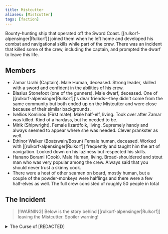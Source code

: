```yaml
---
title: Mistcutter
aliases: [Mistcutter]
tags: [faction]
---
```

Bounty-hunting ship that operated off the Sword Coast. [[rulkorf-alpensinger|Rulkorf]] joined them when he left home and developed his combat and navigational skills while part of the crew. There was an incident that killed some of the crew, including the captain, and prompted the dwarf to leave this life.

## Members
- Zamar Urahi (Captain). Male Human, deceased. Strong leader, skilled with a sword and confident in the abilities of his crew.
- Blasius Stonefoot (one of the gunners). Male dwarf, deceased. One of [[rulkorf-alpensinger|Rulkorf]]'s dear friends--they didn't come from the same community but both ended up on the Mistcutter and were close because of their similar backgrounds.
- Ivellios Kominou (First mate). Male half-elf, living. Took over after Zamar was killed. Kind of a hardass, but he needed to be.
- Mirik (Shipwright). Female lizardfolk, living. Supremely handy and always seemed to appear where she was needed. Clever prankster as well.
- Ethinor Walker (Boatswain/Bosun) Female human, deceased. Worked with [[rulkorf-alpensinger|Rulkorf]] frequently and taught him the art of navigation. Looked down on his laziness but respected his skills.
- Hanano Borami (Cook). Male Human, living. Broad-shouldered and stout man who was very popular among the crew. Always said that you should never trust a skinny cook.
- There were a host of other seamen on board, mostly human, but a couple of the powder-monkeys were halflings and there were a few half-elves as well. The full crew consisted of roughly 50 people in total

## The Incident
> [!WARNING] Below is the story behind [[rulkorf-alpensinger|Rulkorf]] leaving the Mistcutter. Spoiler warning!
<details>
	<summary>The Curse of [REDACTED]</summary>
	<p>One fateful morning, as the Mistcutter was chasing a group of corsairs across the Trackless Sea, they were beset by a sudden heavy storm which made navigation and pursuit difficult. The crew lost track of the pirates for a time, but managed to spot their ship heading towards a small foggy island. Happy to trade the storm for brume but calmer waters, Zamar ordered that they continue to give chase. However, when the Mistcutter arrived at the sheltered cove, they found the galley abandoned and beached with a gaping hole punched through its hull.</p>
  
	<p>Zamar sent his men to retrieve any supplies that could be salvaged from the wreck as well as all of the treasure that the pirates had stolen. He proceeded to disembark with a small party, including Rulkorf, to head deeper inland and hopefully recover some of their bounties. The group found only one survivor, a gibbering mess of a man who told them that he had seen his comrades torn apart by a coven of Sea Hags. Zamar didn't put much stock in the sailor's ravings, and ordered him taken prisoner.</p>
	  
	<p>As the group headed back to the ship with prisoner in tow, they too were attacked by the hags, who were furious at the theft of "their" prey and loot. Zamar and Rulkorf managed to slay one of the monsters together, but one by one Rulkorf's comrades were cut down, including Zamar. Realizing that he was the only one left, Rulkorf managed to flee by turning into a panther and outrunning the hags, but they chased him nearly all the way back to the cove. In his flight, Rulkorf heard the hags lob threats and curses at him. One sea hag in particular locked eyes with him as he looked back at the mob, and vowed that her wrath would not abate until he no longer drew breath.</p>
	  
	<p>The crew that remained by the ship quickly raised anchor and escaped the monsters, with Rulkorf explaining what happened once they were back at sea and the first mate had taken command of the vessel. The voyage back to Waterdeep was largely uneventful, but sometimes in stormy weather Rulkorf thought he could see a humanoid silhouette in the distance, outlined by the rain, trailing the Mistcutter and watching him.</p>
	  
	<p>After the ship limped into port, Rulkorf hoped to relax and recover from this ordeal. He didn't know what power the hags truly had to pursue him, but to his horror soon discovered that he was in fact being pursued by an air elemental (Invisible Stalker), which nearly killed him once in a surprise attack when he was resting. After this close call, the dwarf fled the city and set out on his own. Now Rulkorf is constantly traveling from place to place, nominally to satisfy his wanderlust. In reality though, he's always looking over his shoulder, careful to never stay in one place for too long lest his past (literally) catch up with him.</p>
</details>
